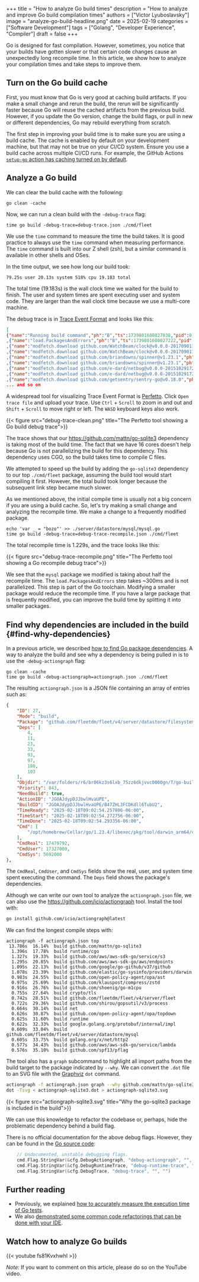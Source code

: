 +++
title = "How to analyze Go build times"
description = "How to analyze and improve Go build compilation times"
authors = ["Victor Lyuboslavsky"]
image = "analyze-go-build-headline.png"
date = 2025-02-19
categories = ["Software Development"]
tags = ["Golang", "Developer Experience", "Compiler"]
draft = false
+++

Go is designed for fast compilation. However, sometimes, you notice that your builds have gotten slower or that certain
code changes cause an unexpectedly long recompile time. In this article, we show how to analyze your compilation times
and take steps to improve them.

## Turn on the Go build cache

First, you must know that Go is very good at caching build artifacts. If you make a small change and rerun the build,
the rerun will be significantly faster because Go will reuse the cached artifacts from the previous build. However, if
you update the Go version, change the build flags, or pull in new or different dependencies, Go may rebuild everything
from scratch.

The first step in improving your build time is to make sure you are using a build cache. The cache is enabled by default
on your development machine, but that may not be true on your CI/CD system. Ensure you use a build cache across multiple
CI/CD runs. For example, the GitHub Actions
[`setup-go` action has caching turned on by default](https://github.com/actions/setup-go?tab=readme-ov-file#caching-dependency-files-and-build-outputs).

## Analyze a Go build

We can clear the build cache with the following:

```
go clean -cache
```

Now, we can run a clean build with the `-debug-trace` flag:

```
time go build -debug-trace=debug-trace.json ./cmd/fleet
```

We use the `time` command to measure the time the build takes. It is good practice to always use the `time` command when
measuring performance. The `time` command is built into our Z shell (zsh), but a similar command is available in other
shells and OSes.

In the time output, we see how long our build took:

```
79.25s user 20.13s system 518% cpu 19.183 total
```

The total time (19.183s) is the wall clock time we waited for the build to finish. The user and system times are spent
executing user and system code. They are larger than the wall clock time because we use a multi-core machine.

The debug trace is in
[Trace Event Format](https://docs.google.com/document/d/1CvAClvFfyA5R-PhYUmn5OOQtYMH4h6I0nSsKchNAySU/preview) and looks
like this:

```json
[
{"name":"Running build command","ph":"B","ts":1739801608027038,"pid":0,"tid":0}
,{"name":"load.PackagesAndErrors","ph":"B","ts":1739801608027222,"pid":0,"tid":0}
,{"name":"modfetch.download github.com/WatchBeam/clock@v0.0.0-20170901150240-b08e6b4da7ea","ph":"B","ts":1739801608038996,"pid":0,"tid":0}
,{"name":"modfetch.download github.com/WatchBeam/clock@v0.0.0-20170901150240-b08e6b4da7ea","ph":"E","ts":1739801608039035,"pid":0,"tid":0}
,{"name":"modfetch.download github.com/briandowns/spinner@v1.23.1","ph":"B","ts":1739801608039382,"pid":0,"tid":0}
,{"name":"modfetch.download github.com/briandowns/spinner@v1.23.1","ph":"E","ts":1739801608039410,"pid":0,"tid":0}
,{"name":"modfetch.download github.com/e-dard/netbug@v0.0.0-20151029172837-e64d308a0b20","ph":"B","ts":1739801608039643,"pid":0,"tid":0}
,{"name":"modfetch.download github.com/e-dard/netbug@v0.0.0-20151029172837-e64d308a0b20","ph":"E","ts":1739801608039808,"pid":0,"tid":0}
,{"name":"modfetch.download github.com/getsentry/sentry-go@v0.18.0","ph":"B","ts":1739801608053496,"pid":0,"tid":0}
... and so on
```

A widespread tool for visualizing Trace Event Format is [Perfetto](https://ui.perfetto.dev/). Click `Open trace file`
and upload your trace. Use `Ctrl` + `Scroll` to zoom in and out and `Shift` + `Scroll` to move right or left. The `WASD`
keyboard keys also work.

{{< figure src="debug-trace-clean.png" title="The Perfetto tool showing a Go build debug trace">}}

The trace shows that our https://github.com/mattn/go-sqlite3 dependency is taking most of the build time. The fact that
we have 16 cores doesn't help because Go is not parallelizing the build for this dependency. This dependency uses CGO,
so the build takes time to compile C files.

We attempted to speed up the build by adding the `go-sqlite3` dependency to our top `./cmd/fleet` package, assuming the
build tool would start compiling it first. However, the total build took longer because the subsequent link step became
much slower.

As we mentioned above, the initial compile time is usually not a big concern if you are using a build cache. So, let's
try making a small change and analyzing the recompile time. We make a change to a frequently modified package.

```
echo 'var _ = "bozo"' >> ./server/datastore/mysql/mysql.go
time go build -debug-trace=debug-trace-recompile.json ./cmd/fleet
```

The total recompile time is 1.229s, and the trace looks like this:

{{< figure src="debug-trace-recompile.png" title="The Perfetto tool showing a Go recompile debug trace">}}

We see that the `mysql` package we modified is taking about half the recompile time. The `load.PackagesAndErrors` step
takes ~300ms and is not parallelized. This step is part of the Go toolchain. Modifying a smaller package would reduce
the recompile time. If you have a large package that is frequently modified, you can improve the build time by splitting
it into smaller packages.

## Find why dependencies are included in the build {#find-why-dependencies}

In a previous article, we described [how to find Go package dependencies](../go-package-dependencies). A way to analyze
the build and see why a dependency is being pulled in is to use the `-debug-actiongraph` flag:

```
go clean -cache
time go build -debug-actiongraph=actiongraph.json ./cmd/fleet
```

The resulting `actiongraph.json` is a JSON file containing an array of entries such as:

```json
{
    "ID": 27,
    "Mode": "build",
    "Package": "github.com/fleetdm/fleet/v4/server/datastore/filesystem",
    "Deps": [
        4,
        11,
        23,
        33,
        93,
        97,
        180,
        103
    ],
    "Objdir": "/var/folders/r6/br06kz3s6lxb_75zz6dkjvvc0000gn/T/go-build3105381437/b845/",
    "Priority": 843,
    "NeedBuild": true,
    "ActionID": "JGOAJdypDJJbwlHvaUPE",
    "BuildID": "JGOAJdypDJJbwlHvaUPE/B47ZHL3FCDKdll6TubU2",
    "TimeReady": "2025-02-18T09:02:54.257806-06:00",
    "TimeStart": "2025-02-18T09:02:54.272756-06:00",
    "TimeDone": "2025-02-18T09:02:54.293356-06:00",
    "Cmd": [
        "/opt/homebrew/Cellar/go/1.23.4/libexec/pkg/tool/darwin_arm64/compile -o /var/folders/r6/br06kz3s6lxb_75zz6dkjvvc0000gn/T/go-build3105381437/b845/_pkg_.a -trimpath \"/var/folders/r6/br06kz3s6lxb_75zz6dkjvvc0000gn/T/go-build3105381437/b845=\u003e\" -p github.com/fleetdm/fleet/v4/server/datastore/filesystem -lang=go1.23 -complete -buildid JGOAJdypDJJbwlHvaUPE/JGOAJdypDJJbwlHvaUPE -goversion go1.23.4 -c=4 -shared -nolocalimports -importcfg /var/folders/r6/br06kz3s6lxb_75zz6dkjvvc0000gn/T/go-build3105381437/b845/importcfg -pack /Users/victor/work/fleet/server/datastore/filesystem/software_installer.go"
    ],
    "CmdReal": 17479792,
    "CmdUser": 17327000,
    "CmdSys": 5692000
},
```

The `CmdReal`, `CmdUser`, and `CmdSys` fields show the real, user, and system time spent executing the command. The
`Deps` field shows the package's dependencies.

Although we can write our own tool to analyze the `actiongraph.json` file, we can also use the
https://github.com/icio/actiongraph tool. Install the tool with:

```bash
go install github.com/icio/actiongraph@latest
```

We can find the longest compile steps with:

```
actiongraph -f actiongraph.json top
 13.786s  16.14%  build github.com/mattn/go-sqlite3
  1.396s  17.78%  build runtime/cgo
  1.327s  19.33%  build github.com/aws/aws-sdk-go/service/s3
  1.295s  20.85%  build github.com/aws/aws-sdk-go/aws/endpoints
  1.095s  22.13%  build github.com/google/go-github/v37/github
  1.078s  23.39%  build github.com/elastic/go-sysinfo/providers/darwin
  0.983s  24.55%  build github.com/open-policy-agent/opa/ast
  0.975s  25.69%  build github.com/klauspost/compress/zstd
  0.916s  26.76%  build github.com/shoenig/go-m1cpu
  0.755s  27.64%  build crypto/tls
  0.742s  28.51%  build github.com/fleetdm/fleet/v4/server/fleet
  0.722s  29.36%  build github.com/shirou/gopsutil/v3/process
  0.664s  30.14%  build net
  0.626s  30.87%  build github.com/open-policy-agent/opa/topdown
  0.625s  31.60%  build runtime
  0.622s  32.33%  build google.golang.org/protobuf/internal/impl
  0.609s  33.04%  build github.com/fleetdm/fleet/v4/server/datastore/mysql
  0.605s  33.75%  build golang.org/x/net/http2
  0.577s  34.43%  build github.com/aws/aws-sdk-go/service/lambda
  0.576s  35.10%  build github.com/spf13/pflag
```

The tool also has a `graph` subcommand to highlight all import paths from the build target to the package indicated by
`--why`. We can convert the `.dot` file to an SVG file with the [Graphviz](https://graphviz.org/) `dot` command.

```bash
actiongraph -f actiongraph.json graph --why github.com/mattn/go-sqlite3 > actiongraph-sqlite3.dot
dot -Tsvg < actiongraph-sqlite3.dot > actiongraph-sqlite3.svg
```

{{< figure src="actiongraph-sqlite3.svg" title="Why the go-sqlite3 package is included in the build">}}

We can use this knowledge to refactor the codebase or, perhaps, hide the problematic dependency behind a build flag.

There is no official documentation for the above debug flags. However, they can be found in the
[Go source code](https://go.dev/src/cmd/go/internal/work/build.go):

```go
    // Undocumented, unstable debugging flags.
    cmd.Flag.StringVar(&cfg.DebugActiongraph, "debug-actiongraph", "", "")
    cmd.Flag.StringVar(&cfg.DebugRuntimeTrace, "debug-runtime-trace", "", "")
    cmd.Flag.StringVar(&cfg.DebugTrace, "debug-trace", "", "")
```

## Further reading

- Previously, we explained [how to accurately measure the execution time of Go tests](../go-test-execution-time/).
- We also [demonstrated some common code refactorings that can be done with your IDE](../common-refactorings/).

## Watch how to analyze Go builds

{{< youtube fs81KvxhwhI >}}

_Note:_ If you want to comment on this article, please do so on the YouTube video.
